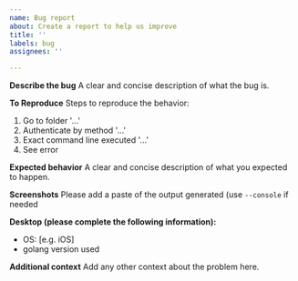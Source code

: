 ```yaml
---
name: Bug report
about: Create a report to help us improve
title: ''
labels: bug
assignees: ''

---
```


**Describe the bug**
A clear and concise description of what the bug is.

**To Reproduce**
Steps to reproduce the behavior:
1. Go to folder '...'
2. Authenticate by method '...'
3. Exact command line executed '...'
4. See error

**Expected behavior**
A clear and concise description of what you expected to happen.

**Screenshots**
Please add a paste of the output generated (use `--console` if needed

**Desktop (please complete the following information):**
 - OS: [e.g. iOS]
 - golang version used


**Additional context**
Add any other context about the problem here.
